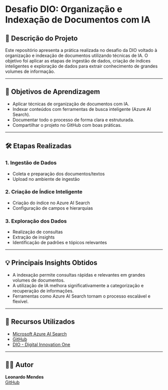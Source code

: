 # Desafio DIO: Organização e Indexação de Documentos com IA

## 📌 Descrição do Projeto

Este repositório apresenta a prática realizada no desafio da DIO voltado à organização e indexação de documentos utilizando técnicas de IA. O objetivo foi aplicar as etapas de ingestão de dados, criação de índices inteligentes e exploração de dados para extrair conhecimento de grandes volumes de informação.

---

## 🎯 Objetivos de Aprendizagem

- Aplicar técnicas de organização de documentos com IA.
- Indexar conteúdos com ferramentas de busca inteligente (Azure AI Search).
- Documentar todo o processo de forma clara e estruturada.
- Compartilhar o projeto no GitHub com boas práticas.

---

## 🛠️ Etapas Realizadas

### 1. Ingestão de Dados
- Coleta e preparação dos documentos/textos
- Upload no ambiente de ingestão

### 2. Criação de Índice Inteligente
- Criação do índice no Azure AI Search
- Configuração de campos e hierarquias

### 3. Exploração dos Dados
- Realização de consultas
- Extração de insights
- Identificação de padrões e tópicos relevantes

---

## 💡 Principais Insights Obtidos

- A indexação permite consultas rápidas e relevantes em grandes volumes de documentos.
- A utilização de IA melhora significativamente a categorização e recuperação de informações.
- Ferramentas como Azure AI Search tornam o processo escalável e flexível.

---

## 🔗 Recursos Utilizados

- [Microsoft Azure AI Search](https://learn.microsoft.com/en-us/azure/search/)
- [GitHub](https://github.com/)
- [DIO - Digital Innovation One](https://www.dio.me/)

---

## 👨‍💻 Autor

**Leonardo Mendes**  
[GitHub](https://github.com/LeonardoMendesXCIX)
